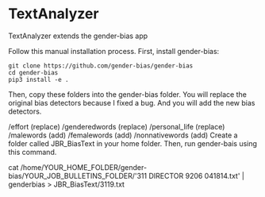 # TextAnalyzer

TextAnalyzer extends the gender-bias app

Follow this manual installation process. First, install gender-bias:

```
git clone https://github.com/gender-bias/gender-bias
cd gender-bias
pip3 install -e .
```

Then, copy these folders into the gender-bias folder. You will replace the original bias detectors because I fixed a bug. And you will add the new bias detectors.

/effort  (replace)
/genderedwords (replace)
/personal_life (replace)
/malewords    (add)
/femalewords    (add)
/nonnativewords    (add)
Create a folder called JBR_BiasText in your home folder. Then, run gender-bais using this command.

cat /home/YOUR_HOME_FOLDER/gender-bias/YOUR_JOB_BULLETINS_FOLDER/'311 DIRECTOR  9206 041814.txt' | genderbias > JBR_BiasText/3119.txt
